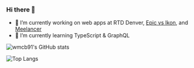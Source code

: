 ### Hi there 👋

<!--
**wmcb91/wmcb91** is a ✨ _special_ ✨ repository because its `README.md` (this file) appears on your GitHub profile.

Here are some ideas to get you started:


- 🌱 I’m currently learning 
- 👯 I’m looking to collaborate on ...
- 🤔 I’m looking for help with ...
- 💬 Ask me about ...
- 📫 How to reach me: ...
- 😄 Pronouns: ...
- ⚡ Fun fact: ...
-->

- 🔭 I’m currently working on web apps at RTD Denver, [Epic vs Ikon](https://epicorikon.com), and [Meelancer](https://meelancer.io)
- 🌱 I’m currently learning TypeScript & GraphQL


![wmcb91's GitHub stats](https://github-readme-stats.vercel.app/api?username=wmcb91&show_icons=true&count_private=true)

![Top Langs](https://github-readme-stats.vercel.app/api/top-langs/?username=wmcb91&layout=compact)
